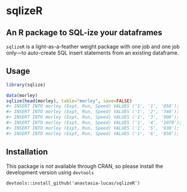 # sqlizeR


## An R package to SQL-ize your dataframes

```sqlizeR``` is a light-as-a-feather weight package with one job and one job only—to auto-create SQL insert statements from an existing dataframe.

## Usage

``` r
library(sqlize)

data(morley)
sqlize(head(morley), table="morley", save=FALSE)
#> INSERT INTO morley (Expt, Run, Speed) VALUES ('1', '1', '850');
#> INSERT INTO morley (Expt, Run, Speed) VALUES ('1', '2', '740');
#> INSERT INTO morley (Expt, Run, Speed) VALUES ('1', '3', '900');
#> INSERT INTO morley (Expt, Run, Speed) VALUES ('1', '4', '1070');
#> INSERT INTO morley (Expt, Run, Speed) VALUES ('1', '5', '930');
#> INSERT INTO morley (Expt, Run, Speed) VALUES ('1', '6', '850');
```
## Installation

This package is not available through CRAN, so please install the development version using ```devtools```

```devtools::install_github('anastasia-lucas/sqlizeR')```
